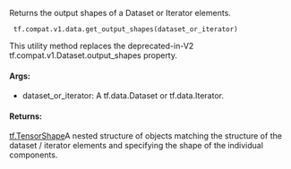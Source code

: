 Returns the output shapes of a Dataset or Iterator elements.

```
 tf.compat.v1.data.get_output_shapes(dataset_or_iterator)
```
This utility method replaces the deprecated-in-V2 tf.compat.v1.Dataset.output_shapes property.
#### Args:
- dataset_or_iterator: A tf.data.Dataset or tf.data.Iterator.
#### Returns:
[tf.TensorShape](https://tensorflow.google.cn/api_docs/python/tf/TensorShape)A nested structure of  objects matching the structure of the dataset / iterator elements and specifying the shape of the individual components.


